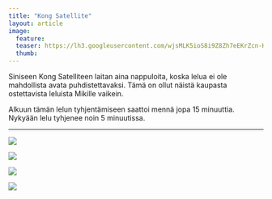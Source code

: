 ```yaml
---
title: "Kong Satellite"
layout: article
image:
  feature:
  teaser: https://lh3.googleusercontent.com/wjsMLK5ioS8i9Z8Zh7eEKrZcn-HVUjfr4B6S3-GBDlk=w245
  thumb:
---
```


Siniseen Kong Satelliteen laitan aina nappuloita, koska lelua ei ole mahdollista avata puhdistettavaksi. Tämä on ollut näistä kaupasta ostettavista leluista Mikille vaikein.

Alkuun tämän lelun tyhjentämiseen saattoi mennä jopa 15 minuuttia. Nykyään lelu tyhjenee noin 5 minuutissa.

---

[![](https://lh3.googleusercontent.com/uDqNwRJW0f6IUmXF3eBLQb9nMk4dkc2YryQfj1LGuOQ=w800)](https://lh3.googleusercontent.com/uDqNwRJW0f6IUmXF3eBLQb9nMk4dkc2YryQfj1LGuOQ=s0)

[![](https://lh3.googleusercontent.com/keCqSTec0irgjUA0oKJq5IBmDRpz4cwGysp2gU6k42s=w800)](https://lh3.googleusercontent.com/keCqSTec0irgjUA0oKJq5IBmDRpz4cwGysp2gU6k42s=s0)

[![](https://lh3.googleusercontent.com/xeCRmJ8JZEUgsf2MhREpq9S9AhyYu9XfFfqtS7Lg3Xw=w800)](https://lh3.googleusercontent.com/xeCRmJ8JZEUgsf2MhREpq9S9AhyYu9XfFfqtS7Lg3Xw=s0)

[![](https://lh3.googleusercontent.com/TBEZaTJJapTS7z4rCwIBblRp0QEPDXZLdajeyjrwPxg=w800)](https://lh3.googleusercontent.com/TBEZaTJJapTS7z4rCwIBblRp0QEPDXZLdajeyjrwPxg=s0)
